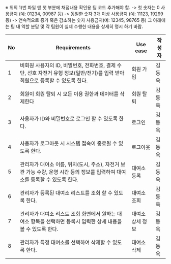 ※ 위의 1)번 파일 맨 첫 부분에 채점내용 확인용 팀 코드 추가해야 함.
-> 첫 숫자는 0 사용금지 (예: 01234, 00987 등)
-> 동일한 숫자 3개 이상 사용금지 (예: 11123, 19299 등) -> 연속적으로 증가 혹은 감소하는 숫자 사용금지(예: 12345, 98765 등)
그 아래에는 팀 내 역할 분담 및 각 팀원이 실제 수행한 내용을 상세히 명시
하기 바람.

| No  | Requirements                                                                                                                    | Use case         | 작성자 |
| --- | ------------------------------------------------------------------------------------------------------------------------------- | ---------------- | ------ |
| 1   | 비회원 사용자의 ID, 비밀번호, 전화번호, 결제 수단, 선호 자전거 유형 정보(일반/전기)를 입력 받아 회원으로 등록할 수 있도록 한다. | 회원 가입        | 김동욱 |
| 2   | 회원이 회원 탈퇴 시 모든 이용 권한과 데이터를 삭제한다                                                                          | 회원 탈퇴        | 김동욱 |
| 3   | 사용자가 ID와 비밀번호로 로그인 할 수 있도록 한다.                                                                              | 로그인           | 김동욱 |
| 4   | 사용자가 로그아웃 시 시스템 접속이 종료될 수 있도록 한다.                                                                       | 로그아웃         | 김동욱 |
| 5   | 관리자가 대여소 이름, 위치(도시, 주소), 자전거 보관 가능 수량, 운영 시간 등의 정보를 입력하여 대여소를 등록할 수 있도록 한다.   | 대여소 등록      | 김동욱 |
| 6   | 관리자가 등록된 대여소 리스트를 조회 할 수 있도록 한다.                                                                         | 대여소 조회      | 김동욱 |
| 7   | 관리자가 대여소 리스트 조회 화면에서 원하는 대여소 항목을 선택하면 등록시 입력한 상세 내용을 볼 수 있도록 한다.                 | 대여소 상세 정보 | 김동욱 |
| 8   | 관리자가 특정 대여소를 선택하여 삭제할 수 있도록 한다.                                                                          | 대여소 삭제      | 김동욱 |
